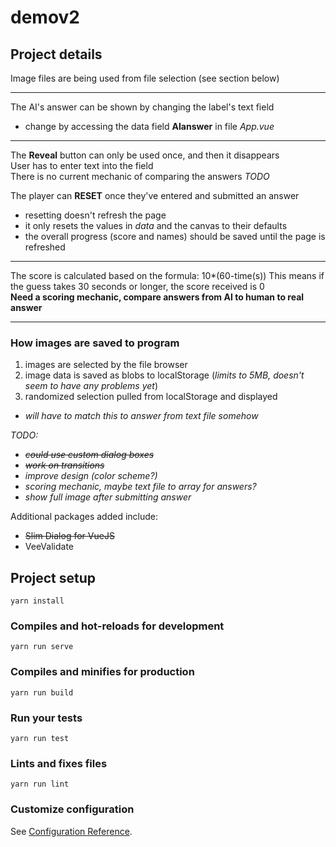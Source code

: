 # demov2

## Project details  
Image files are being used from file selection (see section below)  

---
The AI's answer can be shown by changing the label's text field  
- change by accessing the data field **AIanswer** in file *App.vue*
---
The **Reveal** button can only be used once, and then it disappears  
User has to enter text into the field  
There is no current mechanic of comparing the answers *TODO*  
  
The player can **RESET** once they've entered and submitted an answer  
- resetting doesn't refresh the page
- it only resets the values in *data* and the canvas to their defaults
- the overall progress (score and names) should be saved until the page is refreshed
---
The score is calculated based on the formula: 10*(60-time(s))
This means if the guess takes 30 seconds or longer, the score received is 0  
**Need a scoring mechanic, compare answers from AI to human to real answer**  

---
### How images are saved to program
1. images are selected by the file browser
2. image data is saved as blobs to localStorage (*limits to 5MB, doesn't seem to have any problems yet*)
3. randomized selection pulled from localStorage and displayed
- *will have to match this to answer from text file somehow*
  
*TODO:* 
- ~~*could use custom dialog boxes*~~
- ~~*work on transitions*~~
- *improve design (color scheme?)*
- *scoring mechanic, maybe text file to array for answers?*
- *show full image after submitting answer*

Additional packages added include:
- ~~Slim Dialog for VueJS~~
- VeeValidate

## Project setup
```
yarn install
```

### Compiles and hot-reloads for development
```
yarn run serve
```

### Compiles and minifies for production
```
yarn run build
```

### Run your tests
```
yarn run test
```

### Lints and fixes files
```
yarn run lint
```

### Customize configuration
See [Configuration Reference](https://cli.vuejs.org/config/).
